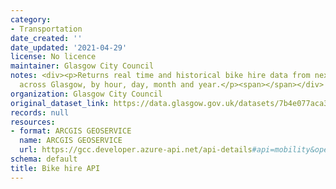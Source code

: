 ```yaml
---
category:
- Transportation
date_created: ''
date_updated: '2021-04-29'
license: No licence
maintainer: Glasgow City Council
notes: <div><p>Returns real time and historical bike hire data from nextbike stations
  across Glasgow, by hour, day, month and year.</p><span></span></div>
organization: Glasgow City Council
original_dataset_link: https://data.glasgow.gov.uk/datasets/7b4e077aca3047908a21e39e170a7ff0
records: null
resources:
- format: ARCGIS GEOSERVICE
  name: ARCGIS GEOSERVICE
  url: https://gcc.developer.azure-api.net/api-details#api=mobility&operation=5f23cd7c7e947e7d1cf2f4ae
schema: default
title: Bike hire API
---
```

